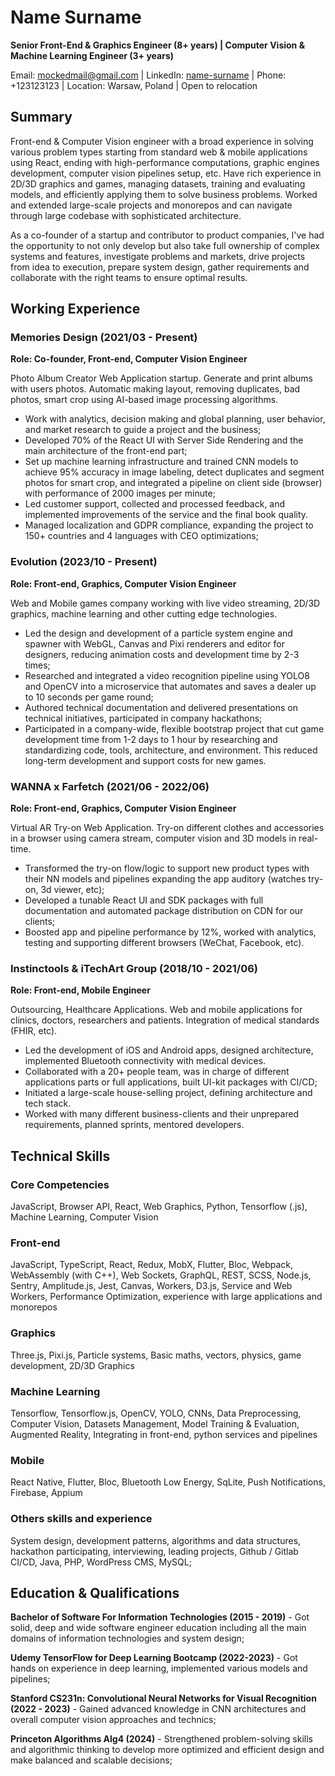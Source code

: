 # Name Surname

**Senior Front-End & Graphics Engineer (8+ years) | Computer Vision & Machine Learning Engineer (3+ years)**

Email: mockedmail@gmail.com | LinkedIn: [name-surname](https://www.linkedin.com/in/name-surname/) | Phone: +123123123 | Location: Warsaw, Poland | Open to relocation

## Summary

Front-end & Computer Vision engineer with a broad experience in solving various problem types starting from standard web & mobile applications using React, ending with high-performance computations, graphic engines development, computer vision pipelines setup, etc. Have rich experience in 2D/3D graphics and games, managing datasets, training and evaluating models, and efficiently applying them to solve business problems. Worked and extended large-scale projects and monorepos and can navigate through large codebase with sophisticated architecture.

As a co-founder of a startup and contributor to product companies, I've had the opportunity to not only develop but also take full ownership of complex systems and features, investigate problems and markets, drive projects from idea to execution, prepare system design, gather requirements and collaborate with the right teams to ensure optimal results.

## Working Experience

### Memories Design (2021/03 - Present)

**Role: Co-founder, Front-end, Computer Vision Engineer**

Photo Album Creator Web Application startup. Generate and print albums with users photos. Automatic making layout, removing duplicates, bad photos, smart crop using AI-based image processing algorithms.

* Work with analytics, decision making and global planning, user behavior, and market research to guide a project and the business;
* Developed 70% of the React UI with Server Side Rendering and the main architecture of the front-end part;
* Set up machine learning infrastructure and trained CNN models to achieve 95% accuracy in image labeling, detect duplicates and segment photos for smart crop, and integrated a pipeline on client side (browser) with performance of 2000 images per minute;
* Led customer support, collected and processed feedback, and implemented improvements of the service and the final book quality.
* Managed localization and GDPR compliance, expanding the project to 150+ countries and 4 languages with CEO optimizations;

### Evolution (2023/10 - Present)

**Role: Front-end, Graphics, Computer Vision Engineer**

Web and Mobile games company working with live video streaming, 2D/3D graphics, machine learning and other cutting edge technologies.

* Led the design and development of a particle system engine and spawner with WebGL, Canvas and Pixi renderers and editor for designers, reducing animation costs and development time by 2-3 times;
* Researched and integrated a video recognition pipeline using YOLO8 and OpenCV into a microservice that automates and saves a dealer up to 10 seconds per game round;
* Authored technical documentation and delivered presentations on technical initiatives, participated in company hackathons;
* Participated in a company-wide, flexible bootstrap project that cut game development time from 1-2 days to 1 hour by researching and standardizing code, tools, architecture, and environment. This reduced long-term development and support costs for new games.

### WANNA x Farfetch (2021/06 - 2022/06)

**Role: Front-end, Graphics, Computer Vision Engineer**

Virtual AR Try-on Web Application. Try-on different clothes and accessories in a browser using camera stream, computer vision and 3D models in real-time.

* Transformed the try-on flow/logic to support new product types with their NN models and pipelines expanding the app auditory (watches try-on, 3d viewer, etc);
* Developed a tunable React UI and SDK packages with full documentation and automated package distribution on CDN for our clients;
* Boosted app and pipeline performance by 12%, worked with analytics, testing and supporting different browsers (WeChat, Facebook, etc).

### Instinctools & iTechArt Group (2018/10 - 2021/06)

**Role: Front-end, Mobile Engineer**

Outsourcing, Healthcare Applications. Web and mobile applications for clinics, doctors, researchers and patients. Integration of medical standards (FHIR, etc).

* Led the development of iOS and Android apps, designed architecture, implemented Bluetooth connectivity with medical devices.
* Collaborated with a 20+ people team, was in charge of different applications parts or full applications, built UI-kit packages with CI/CD;
* Initiated a large-scale house-selling project, defining architecture and tech stack.
* Worked with many different business-clients and their unprepared requirements, planned sprints, mentored developers.

## Technical Skills

### Core Competencies

JavaScript, Browser API, React, Web Graphics, Python, Tensorflow (.js), Machine Learning, Computer Vision

### Front-end

JavaScript, TypeScript, React, Redux, MobX, Flutter, Bloc, Webpack, WebAssembly (with C++), Web Sockets, GraphQL, REST, SCSS, Node.js, Sentry, Amplitude.js, Jest, Canvas, Workers, D3.js, Service and Web Workers, Performance Optimization, experience with large applications and monorepos

### Graphics

Three.js, Pixi.js, Particle systems, Basic maths, vectors, physics, game development, 2D/3D Graphics

### Machine Learning

Tensorflow, Tensorflow.js, OpenCV, YOLO, CNNs, Data Preprocessing, Computer Vision, Datasets Management, Model Training & Evaluation, Augmented Reality, Integrating in front-end, python services and pipelines

### Mobile

React Native, Flutter, Bloc, Bluetooth Low Energy, SqLite, Push Notifications, Firebase, Appium

### Others skills and experience

System design, development patterns, algorithms and data structures, hackathon participating, interviewing, leading projects, Github / Gitlab CI/CD, Java, PHP, WordPress CMS, MySQL;

## Education & Qualifications

**Bachelor of Software For Information Technologies (2015 - 2019)** - Got solid, deep and wide software engineer education including all the main domains of information technologies and system design;

**Udemy TensorFlow for Deep Learning Bootcamp (2022-2023)** - Got hands on experience in deep learning, implemented various models and pipelines;

**Stanford CS231n: Convolutional Neural Networks for Visual Recognition (2022 - 2023)** - Gained advanced knowledge in CNN architectures and overall computer vision approaches and technics;

**Princeton Algorithms Alg4 (2024)** - Strengthened problem-solving skills and algorithmic thinking to develop more optimized and efficient design and make balanced and scalable decisions;

